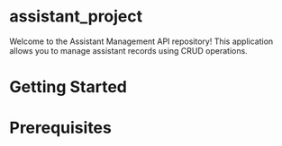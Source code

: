 # assistant_project
 Welcome to the Assistant Management API repository! This application allows you to manage assistant records using CRUD operations.
 # Getting Started
 # Prerequisites
